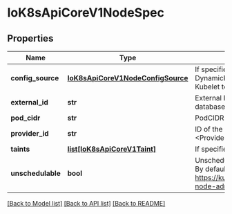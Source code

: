 # IoK8sApiCoreV1NodeSpec

## Properties
Name | Type | Description | Notes
------------ | ------------- | ------------- | -------------
**config_source** | [**IoK8sApiCoreV1NodeConfigSource**](IoK8sApiCoreV1NodeConfigSource.md) | If specified, the source to get node configuration from The DynamicKubeletConfig feature gate must be enabled for the Kubelet to use this field | [optional] 
**external_id** | **str** | External ID of the node assigned by some machine database (e.g. a cloud provider). Deprecated. | [optional] 
**pod_cidr** | **str** | PodCIDR represents the pod IP range assigned to the node. | [optional] 
**provider_id** | **str** | ID of the node assigned by the cloud provider in the format: &lt;ProviderName&gt;://&lt;ProviderSpecificNodeID&gt; | [optional] 
**taints** | [**list[IoK8sApiCoreV1Taint]**](IoK8sApiCoreV1Taint.md) | If specified, the node&#39;s taints. | [optional] 
**unschedulable** | **bool** | Unschedulable controls node schedulability of new pods. By default, node is schedulable. More info: https://kubernetes.io/docs/concepts/nodes/node/#manual-node-administration | [optional] 

[[Back to Model list]](../README.md#documentation-for-models) [[Back to API list]](../README.md#documentation-for-api-endpoints) [[Back to README]](../README.md)


